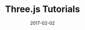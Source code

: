 ---
title: "Three.js Tutorials"
date: 2017-02-02
description: "Welcome to the Black Thread series of tutorials on three.js! In this tutorial series we'll focus on getting to know three.js in depth, fast"
noPagination: true
noTOC: true
noReadTime: true
comments: false
heroImage: /images/tutorials/tutorial-hero.jpg
heroTitle: Three.js Tutorials
heroDescription: Quickly get up and running with three.js
---
